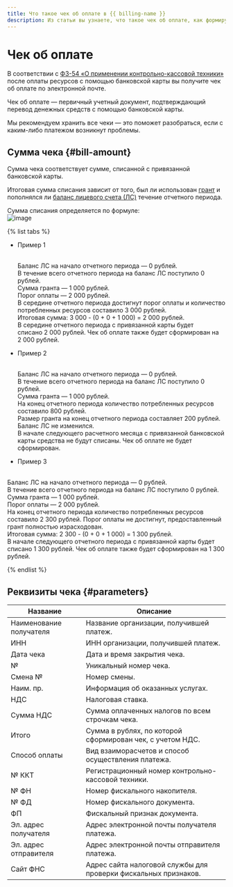 ```yaml
---
title: Что такое чек об оплате в {{ billing-name }}
description: Из статьи вы узнаете, что такое чек об оплате, как формируется его сумма и его реквизиты.
---
```


# Чек об оплате

В соответствии с [ФЗ-54 «О применении контрольно-кассовой техники»](http://base.garant.ru/12130951/) после оплаты ресурсов с помощью банковской карты вы получите чек об оплате по электронной почте.

Чек об оплате — первичный учетный документ, подтверждающий перевод денежных средств с помощью банковской карты.

Мы рекомендуем хранить все чеки — это поможет разобраться, если с каким-либо платежом возникнут проблемы.

## Сумма чека {#bill-amount}

Сумма чека соответствует сумме, списанной с привязанной банковской карты.

Итоговая сумма списания зависит от того, был ли использован [грант](../concepts/bonus-account.md) и пополнялся ли [баланс лицевого счета (ЛС)](../concepts/personal-account.md#balance)  течение отчетного периода.

Сумма списания определяется по формуле:
<br/> ![image](../../_assets/billing/formula.png)

{% list tabs %}

- Пример 1

  <br/>Баланс ЛС на начало отчетного периода — 0 рублей.
  <br/>В течение всего отчетного периода на баланс ЛС поступило 0 рублей.
  <br/>Сумма гранта — 1 000 рублей.
  <br/>Порог оплаты — 2 000 рублей.
  <br/>В середине отчетного периода достигнут порог оплаты и количество потребленных ресурсов составило 3 000 рублей.
  <br/>Итоговая сумма: 3 000 - (0 + 0 + 1 000) = 2 000 рублей.
  <br/>В середине отчетного периода с привязанной карты будет списано 2 000 рублей. Чек об оплате также будет сформирован на 2 000 рублей.

- Пример 2

  <br/>Баланс ЛС на начало отчетного периода — 0 рублей.
  <br/>В течение всего отчетного периода на баланс ЛС поступило 0 рублей.
  <br/>Сумма гранта — 1 000 рублей.
  <br/>На конец отчетного периода количество потребленных ресурсов составило 800 рублей.
  <br/>Размер гранта на конец отчетного периода составляет 200 рублей. Баланс ЛС не изменился.
  <br/>В начале следующего расчетного месяца с привязанной банковской карты средства не будут списаны. Чек об оплате не будет сформирован.

 - Пример 3

  <br/>Баланс ЛС на начало отчетного периода — 0 рублей.
  <br/>В течение всего отчетного периода на баланс ЛС поступило 0 рублей.
  <br/>Сумма гранта — 1 000 рублей.
  <br/>Порог оплаты — 2 000 рублей.
  <br/>На конец отчетного периода количество потребленных ресурсов составило 2 300 рублей. Порог оплаты не достигнут, предоставленный грант полностью израсходован.
  <br/>Итоговая сумма: 2 300 - (0 + 0 + 1 000) = 1 300 рублей.
  <br/>В начале следующего отчетного периода с привязанной карты будет списано 1 300 рублей. Чек об оплате также будет сформирован на 1 300 рублей.

{% endlist %}


## Реквизиты чека {#parameters}

Название | Описание
----- | -----
Наименование получателя | Название организации, получившей платеж.
ИНН | ИНН организации, получившей платеж.
Дата чека | Дата и время закрытия чека.
№ | Уникальный номер чека.
Смена № | Номер смены.
Наим. пр. | Информация об оказанных услугах.
НДС | Налоговая ставка.
Сумма НДС | Сумма оплаченных налогов по всем строчкам чека.
Итого | Сумма в рублях, по которой сформирован чек, с учетом НДС.
Способ оплаты | Вид взаиморасчетов и способ осуществления платежа.
№ ККТ | Регистрационный номер контрольно-кассовой техники.
№ ФН | Номер фискального накопителя.
№ ФД | Номер фискального документа.
ФП | Фискальный признак документа.
Эл. адрес получателя | Адрес электронной почты получателя платежа.
Эл. адрес отправителя | Адрес электронной почты отправителя платежа.
Сайт ФНС | Адрес сайта налоговой службы для проверки фискальных признаков.